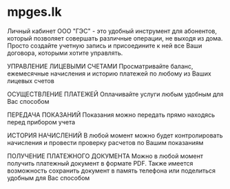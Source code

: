 # mpges.lk
Личный кабинет ООО "ГЭС" - это удобный инструмент для абонентов, который позволяет совершать различные операции, не выходя из дома.
Просто создайте учетную запись и присоедините к ней все Ваши договора, которыми хотите управлять.

УПРАВЛЕНИЕ ЛИЦЕВЫМИ СЧЕТАМИ
Просматривайте баланс, ежемесячные начисления и историю платежей по любому из Ваших лицевых счетов

ОСУЩЕСТВЛЕНИЕ ПЛАТЕЖЕЙ
Оплачивайте услуги любым удобным для Вас способом

ПЕРЕДАЧА ПОКАЗАНИЙ
Показания можно передать прямо находясь перед прибором учета

ИСТОРИЯ НАЧИСЛЕНИЙ
В любой момент можно будет контролировать начисления и провести проверку расчетов по Вашим показаниям

ПОЛУЧЕНИЕ ПЛАТЕЖНОГО ДОКУМЕНТА
Можно в любой момент получить платежный документ в формате PDF. Также имеется возможность сохранить документ в память телефона или поделиться удобным для Вас способом
